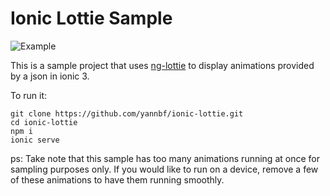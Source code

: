 # Ionic Lottie Sample

![Example](https://github.com/yannbf/ionic-lottie/blob/master/sample-gif.gif?raw=true)

This is a sample project that uses [ng-lottie](https://github.com/chenqingspring/ng-lottie) to display animations provided by a json in ionic 3.

To run it:
```shell
git clone https://github.com/yannbf/ionic-lottie.git
cd ionic-lottie
npm i
ionic serve
```


ps: Take note that this sample has too many animations running at once for sampling purposes only. 
If you would like to run on a device, remove a few of these animations to have them running smoothly.
